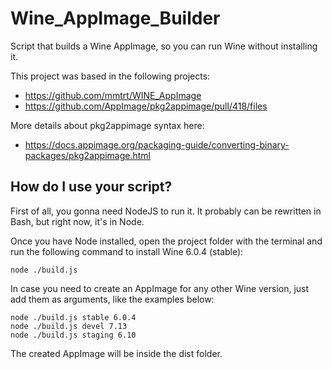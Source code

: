 # Wine_AppImage_Builder

Script that builds a Wine AppImage, so you can run Wine without installing it.

This project was based in the following projects:
- https://github.com/mmtrt/WINE_AppImage
- https://github.com/AppImage/pkg2appimage/pull/418/files

More details about pkg2appimage syntax here:
- https://docs.appimage.org/packaging-guide/converting-binary-packages/pkg2appimage.html

## How do I use your script?
First of all, you gonna need NodeJS to run it. It probably can be rewritten in Bash, but right now, it's in Node.

Once you have Node installed, open the project folder with the terminal and run the following command to install Wine 6.0.4 (stable):

```
node ./build.js
```

In case you need to create an AppImage for any other Wine version, just add them as arguments, like the examples below:
```
node ./build.js stable 6.0.4
node ./build.js devel 7.13
node ./build.js staging 6.10
```

The created AppImage will be inside the dist folder.